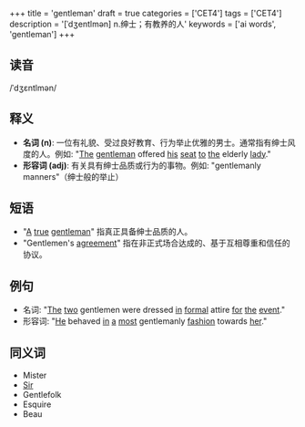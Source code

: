 +++
title = 'gentleman'
draft = true
categories = ['CET4']
tags = ['CET4']
description = '[ˈdʒentlmən] n.绅士；有教养的人'
keywords = ['ai words', 'gentleman']
+++

## 读音
/ˈdʒɛntlmən/

## 释义
- **名词 (n)**: 一位有礼貌、受过良好教育、行为举止优雅的男士。通常指有绅士风度的人。例如: "[The](/post/the/) [gentleman](/post/gentleman/) offered [his](/post/his/) [seat](/post/seat/) [to](/post/to/) [the](/post/the/) elderly [lady](/post/lady/)."
- **形容词 (adj)**: 有关具有绅士品质或行为的事物。例如: "gentlemanly manners"（绅士般的举止）

## 短语
- "[A](/post/a/) [true](/post/true/) [gentleman](/post/gentleman/)" 指真正具备绅士品质的人。
- "Gentlemen's [agreement](/post/agreement/)" 指在非正式场合达成的、基于互相尊重和信任的协议。

## 例句
- 名词: "[The](/post/the/) [two](/post/two/) gentlemen were dressed [in](/post/in/) [formal](/post/formal/) attire [for](/post/for/) [the](/post/the/) [event](/post/event/)."
- 形容词: "[He](/post/he/) behaved [in](/post/in/) [a](/post/a/) [most](/post/most/) gentlemanly [fashion](/post/fashion/) towards [her](/post/her/)."

## 同义词
- Mister
- [Sir](/post/sir/)
- Gentlefolk
- Esquire
- Beau
